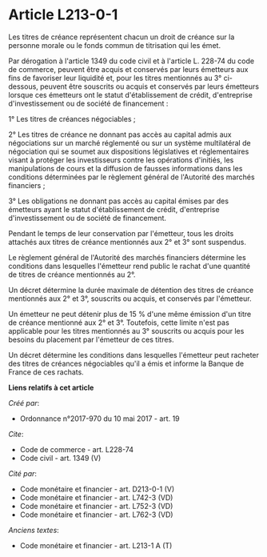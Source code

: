 # Article L213-0-1

Les titres de créance représentent chacun un droit de créance sur la personne morale ou le fonds commun de titrisation qui
les émet. 

Par dérogation à l'article 1349 du code civil et à l'article L. 228-74 du code de commerce, peuvent être acquis et conservés
par leurs émetteurs aux fins de favoriser leur liquidité et, pour les titres mentionnés au 3° ci-dessous, peuvent être
souscrits ou acquis et conservés par leurs émetteurs lorsque ces émetteurs ont le statut d'établissement de crédit,
d'entreprise d'investissement ou de société de financement : 

1° Les titres de créances négociables ; 

2° Les titres de créance ne donnant pas accès au capital admis aux négociations sur un marché réglementé ou sur un système
multilatéral de négociation qui se soumet aux dispositions législatives et réglementaires visant à protéger les investisseurs
contre les opérations d'initiés, les manipulations de cours et la diffusion de fausses informations dans les conditions
déterminées par le règlement général de l'Autorité des marchés financiers ; 

3° Les obligations ne donnant pas accès au capital émises par des émetteurs ayant le statut d'établissement de crédit,
d'entreprise d'investissement ou de société de financement. 

Pendant le temps de leur conservation par l'émetteur, tous les droits attachés aux titres de créance mentionnés aux 2° et 3°
sont suspendus. 

Le règlement général de l'Autorité des marchés financiers détermine les conditions dans lesquelles l'émetteur rend public le
rachat d'une quantité de titres de créance mentionnés au 2°. 

Un décret détermine la durée maximale de détention des titres de créance mentionnés aux 2° et 3°, souscrits ou acquis, et
conservés par l'émetteur. 

Un émetteur ne peut détenir plus de 15 % d'une même émission d'un titre de créance mentionné aux 2° et 3°. Toutefois, cette
limite n'est pas applicable pour les titres mentionnés au 3° souscrits ou acquis pour les besoins du placement par l'émetteur
de ces titres. 

Un décret détermine les conditions dans lesquelles l'émetteur peut racheter des titres de créances négociables qu'il a émis
et informe la Banque de France de ces rachats.

**Liens relatifs à cet article**

_Créé par_:

  - Ordonnance n°2017-970 du 10 mai 2017 - art. 19

_Cite_:

  - Code de commerce - art. L228-74
  - Code civil - art. 1349 (V)

_Cité par_:

  - Code monétaire et financier - art. D213-0-1 (V)
  - Code monétaire et financier - art. L742-3 (VD)
  - Code monétaire et financier - art. L752-3 (VD)
  - Code monétaire et financier - art. L762-3 (VD)

_Anciens textes_:

  - Code monétaire et financier - art. L213-1 A (T)
